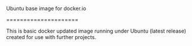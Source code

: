 Ubuntu base image for docker.io

=====================

This is basic docker updated image running under Ubuntu (latest release) created for use with further projects.
